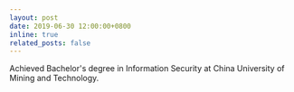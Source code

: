 ```yaml
---
layout: post
date: 2019-06-30 12:00:00+0800
inline: true
related_posts: false
---
```


Achieved Bachelor's degree in Information Security at China University of Mining and Technology.
